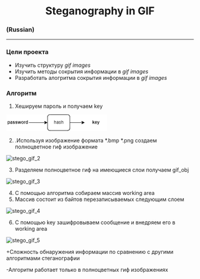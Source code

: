 # <h1 align="center"> Steganography in GIF
### (Russian)
___


### __Цели проекта__
+ Изучить структуру _gif images_
+ Изучить методы сокрытия информации в _gif images_
+ Разработать алогритма сокрытия информации в _gif images_







### __Алгоритм__
1. Хешируем пароль и получаем key

![stego_gif_1](https://github.com/kib-sources/stego-gif-layers/blob/issue001/docs/stego_gif_1.png)

2. .Используя изображение формата *.bmp *.png создаем полноцветное гиф изображение

![stego_gif_2](https://github.com/kib-sources/stego-gif-layers/tree/issue001/docs/stego_gif_2.png)

  
3. Разделяем полноцветное гиф на имеющиеся слои получаем gif_obj
  
  ![stego_gif_3](https://github.com/kib-sources/stego-gif-layers/tree/issue001/docs/stego_gif_3.png)

  
  
4. С помощью алгоритма собираем массив working area 
5. Массив  состоит из байтов перезаписываемых следующим слоем

![stego_gif_4](https://github.com/kib-sources/stego-gif-layers/tree/issue001/docs/stego_gif_4.png)


6. С помощью key зашифровываем сообщение и внедряем его в working area
  
  ![stego_gif_5](https://github.com/kib-sources/stego-gif-layers/tree/issue001/docs/stego_gif_5.png)
  

+Сложность обнаружения информации по сравнению с другими алгоритмами стеганографии

-Алгоритм работает только в полноцветных гиф изображениях